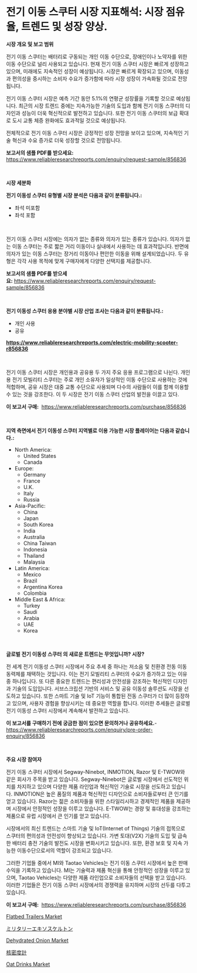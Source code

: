 <p><h1>전기 이동 스쿠터 시장 지표해석: 시장 점유율, 트렌드 및 성장 양상.</h1></p><p><strong>시장 개요 및 보고 범위</strong></p>
<p><p>전기 이동 스쿠터는 배터리로 구동되는 개인 이동 수단으로, 장애인이나 노약자를 위한 이동 수단으로 널리 사용되고 있습니다. 현재 전기 이동 스쿠터 시장은 빠르게 성장하고 있으며, 미래에도 지속적인 성장이 예상됩니다. 시장은 빠르게 확장되고 있으며, 이동성과 편의성을 중시하는 소비자 수요가 증가함에 따라 시장 성장이 가속화될 것으로 전망됩니다.</p><p>전기 이동 스쿠터 시장은 예측 기간 동안 5.1%의 연평균 성장률을 기록할 것으로 예상됩니다. 최근의 시장 트렌드 중에는 지속가능한 기술의 도입과 함께 전기 이동 스쿠터의 디자인과 성능이 더욱 혁신적으로 발전하고 있습니다. 또한 전기 이동 스쿠터의 보급 확대로 도시 교통 체증 완화에도 효과적일 것으로 예상됩니다.</p><p>전체적으로 전기 이동 스쿠터 시장은 긍정적인 성장 전망을 보이고 있으며, 지속적인 기술 혁신과 수요 증가로 더욱 성장할 것으로 전망됩니다.</p></p>
<p><strong>보고서의 샘플 PDF를 받으세요:</strong> <a href="https://www.reliableresearchreports.com/enquiry/request-sample/856836">https://www.reliableresearchreports.com/enquiry/request-sample/856836</a></p>
<p>&nbsp;</p>
<p><strong>시장 세분화</strong></p>
<p><strong>전기 이동성 스쿠터 유형별 시장 분석은 다음과 같이 분류됩니다.:</strong></p>
<p><ul><li>좌석 미포함</li><li>좌석 포함</li></ul></p>
<p>&nbsp;</p>
<p><p>전기 이동 스쿠터 시장에는 의자가 없는 종류와 의자가 있는 종류가 있습니다. 의자가 없는 이동 스쿠터는 주로 짧은 거리 이동이나 실내에서 사용하는 데 효과적입니다. 반면에 의자가 있는 이동 스쿠터는 장거리 이동이나 편안한 이동을 위해 설계되었습니다. 두 유형은 각각 사용 목적에 맞게 구매자에게 다양한 선택지를 제공합니다.</p></p>
<p><strong>보고서의 샘플 PDF를 받으세요:</strong>&nbsp;<a href="https://www.reliableresearchreports.com/enquiry/request-sample/856836">https://www.reliableresearchreports.com/enquiry/request-sample/856836</a></p>
<p>&nbsp;</p>
<p><strong> 전기 이동성 스쿠터 응용 분야별 시장 산업 조사는 다음과 같이 분류됩니다.:</strong></p>
<p><ul><li>개인 사용</li><li>공유</li></ul></p>
<p><strong><a href="https://www.reliableresearchreports.com/electric-mobility-scooter-r856836">https://www.reliableresearchreports.com/electric-mobility-scooter-r856836</a></strong></p>
<p>&nbsp;</p>
<p><p>전기 이동 스쿠터 시장은 개인용과 공유용 두 가지 주요 응용 프로그램으로 나뉜다. 개인용 전기 모빌리티 스쿠터는 주로 개인 소유자가 일상적인 이동 수단으로 사용하는 것에 적합하며, 공유 시장은 대중 교통 수단으로 사용되며 다수의 사람들이 이를 함께 이용할 수 있는 것을 강조한다. 이 두 시장은 전기 이동 스쿠터 산업의 발전을 이끌고 있다.</p></p>
<p><strong>이 보고서 구매:</strong>&nbsp; <a href="https://www.reliableresearchreports.com/purchase/856836">https://www.reliableresearchreports.com/purchase/856836</a></p>
<p>&nbsp;</p>
<p><strong>지역 측면에서 전기 이동성 스쿠터 지역별로 이용 가능한 시장 플레이어는 다음과 같습니다.:</strong></p>
<p><ul>
    <li>
        North America:
        <ul>
            <li>United States</li>
            <li>Canada</li>
        </ul>
    </li>
    <li>
        Europe:
        <ul>
            <li>Germany</li>
            <li>France</li>
            <li>U.K.</li>
            <li>Italy</li>
            <li>Russia</li>
        </ul>
    </li>
    <li>
        Asia-Pacific:
        <ul>
            <li>China</li>
            <li>Japan</li>
            <li>South Korea</li>
            <li>India</li>
            <li>Australia</li>
            <li>China Taiwan</li>
            <li>Indonesia</li>
            <li>Thailand</li>
            <li>Malaysia</li>
        </ul>
    </li>
    <li>
        Latin America:
        <ul>
            <li>Mexico</li>
            <li>Brazil</li>
            <li>Argentina Korea</li>
            <li>Colombia</li>
        </ul>
    </li>
    <li>
        Middle East & Africa:
        <ul>
            <li>Turkey</li>
            <li>Saudi</li>
            <li>Arabia</li>
            <li>UAE</li>
            <li>Korea</li>
        </ul>
    </li>
    </ul></p>
<p>&nbsp;</p>
<p><strong>글로벌 전기 이동성 스쿠터 의 새로운 트렌드는 무엇입니까? 시장?</strong></p>
<p><p>전 세계 전기 이동성 스쿠터 시장에서 주요 추세 중 하나는 저소음 및 친환경 전동 이동 동력체를 채택하는 것입니다. 이는 전기 모빌리티 스쿠터의 수요가 증가하고 있는 이유 중 하나입니다. 또 다른 중요한 트렌드는 편리성과 안전성을 강조하는 혁신적인 디자인과 기술의 도입입니다. 서브스크립션 기반의 서비스 및 공유 이동성 솔루션도 시장을 선도하고 있습니다. 또한 스마트 기술 및 IoT 기능이 통합된 전동 스쿠터가 더 많이 등장하고 있으며, 사용자 경험을 향상시키는 데 중요한 역할을 합니다. 이러한 추세들은 글로벌 전기 이동성 스쿠터 시장에서 계속해서 발전하고 있습니다.</p></p>
<p><strong>이 보고서를 구매하기 전에 궁금한 점이 있으면 문의하거나 공유하세요.</strong>- <a href="https://www.reliableresearchreports.com/enquiry/pre-order-enquiry/856836">https://www.reliableresearchreports.com/enquiry/pre-order-enquiry/856836</a></p>
<p>&nbsp;</p>
<p><strong>주요 시장 참여자</strong></p>
<p><p>전기 이동 스쿠터 시장에서 Segway-Ninebot, INMOTION, Razor 및 E-TWOW와 같은 회사가 주목을 받고 있습니다. Segway-Ninebot은 글로벌 시장에서 선도적인 위치를 차지하고 있으며 다양한 제품 라인업과 혁신적인 기술로 시장을 선도하고 있습니다. INMOTION은 높은 품질의 제품과 혁신적인 디자인으로 소비자들로부터 큰 인기를 얻고 있습니다. Razor는 젊은 소비자들을 위한 스타일리시하고 경제적인 제품을 제공하며 시장에서 안정적인 성장을 이루고 있습니다. E-TWOW는 경량 및 휴대성을 강조하는 제품으로 유럽 시장에서 큰 인기를 얻고 있습니다.</p><p>시장에서의 최신 트렌드는 스마트 기술 및 IoT(Internet of Things) 기술의 접목으로 스쿠터의 편의성과 안전성이 향상되고 있습니다. 가변 토대(V2X) 기술의 도입 및 급속한 배터리 충전 기술의 발전도 시장을 변화시키고 있습니다. 또한, 환경 보호 및 지속 가능한 이동수단으로서의 역할이 강조되고 있습니다.</p><p>그러한 기업들 중에서 MI와 Taotao Vehicles는 전기 이동 스쿠터 시장에서 높은 판매 수익을 기록하고 있습니다. MI는 기술력과 제품 혁신을 통해 안정적인 성장을 이루고 있으며, Taotao Vehicles는 다양한 제품 라인업으로 소비자들의 선택을 받고 있습니다. 이러한 기업들은 전기 이동 스쿠터 시장에서의 경쟁력을 유지하며 시장의 선두를 다투고 있습니다.</p></p>
<p><strong>이 보고서 구매:</strong>&nbsp;&nbsp;<a href="https://www.reliableresearchreports.com/purchase/856836">https://www.reliableresearchreports.com/purchase/856836</a></p>
<p><p><a href="https://issuu.com/reportprime-2/docs/flatbed-trailers-market-size-2030.pptx">Flatbed Trailers Market</a></p><p><a href="https://medium.com/@stevencornish04/%E8%BB%8D%E4%BA%8B%E7%94%A8%E3%82%A8%E3%82%AF%E3%82%BE%E3%82%B9%E3%82%B1%E3%83%AB%E3%83%88%E3%83%B3%E5%B8%82%E5%A0%B4%E3%81%AE%E5%88%86%E6%9E%90%E3%81%A82024%E5%B9%B4%E3%81%8B%E3%82%892031%E5%B9%B4%E3%81%BE%E3%81%A7%E3%81%AE%E4%BA%88%E6%B8%AC%E3%82%B5%E3%82%A4%E3%82%BA-335cc77f6c5b">ミリタリーエキソスケルトン</a></p><p><a href="https://github.com/peachesmcdowel1/Market-Research-Report-List-2/blob/main/dehydrated-onion-market.md">Dehydrated Onion Market</a></p><p><a href="https://github.com/zekaoe592392/Market-Research-Report-List-1/blob/main/778295818287.md">核密度計</a></p><p><a href="https://github.com/redneck06/Market-Research-Report-List-2/blob/main/oat-drinks-market.md">Oat Drinks Market</a></p></p>